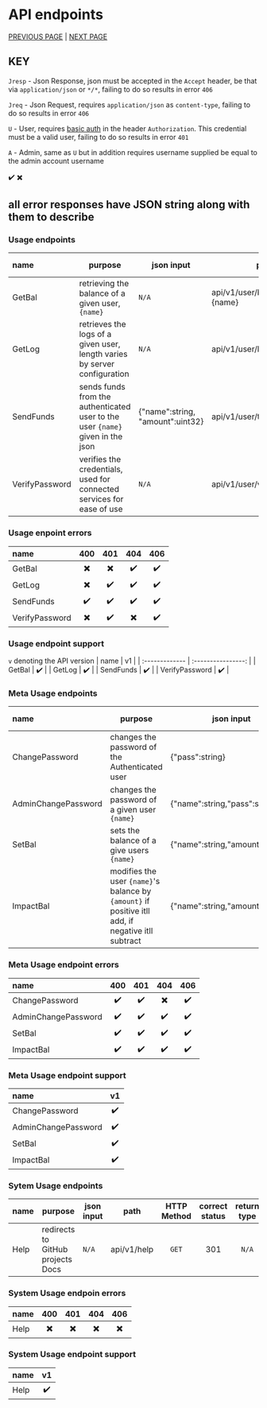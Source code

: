 # API endpoints
[PREVIOUS PAGE](APIs.md) | [NEXT PAGE](../existing_services.md)

## KEY
`Jresp` - Json Response, json must be accepted in the `Accept` header, be that via `application/json` or `*/*`, failing to do so results in error `406`

`Jreq` - Json Request, requires `application/json` as `content-type`, failing to do so results in error `406`

`U` - User, requires [basic auth](https://en.wikipedia.org/wiki/Basic_access_authentication) in the header `Authorization`. This credential must be a valid user, failing to do so results in error `401`

`A` - Admin, same as `U` but in addition requires username supplied be equal to the admin account username

:heavy_check_mark:
:heavy_multiplication_x:

## all error responses have JSON string along with them to describe

### Usage endpoints
| name           | purpose                                                                        | json input                       | path                            | HTTP Method | correct status |   return type    |                  return value                  |       Jresp        |           Jreq           |            A             |            U             |
| :------------- | ------------------------------------------------------------------------------ | -------------------------------- | ------------------------------- | :---------: | :------------: | :--------------: | :--------------------------------------------: | :----------------: | :----------------------: | :----------------------: | :----------------------: |
| GetBal         | retrieving the balance of a given user, `{name}`                               | `N/A`                            | api/v1/user/balance?name={name} |    `GET`    |      200       |      uint32      |               the user's balance               | :heavy_check_mark: | :heavy_multiplication_x: | :heavy_multiplication_x: | :heavy_multiplication_x: |
| GetLog         | retrieves the logs of a given user, length varies by server configuration      | `N/A`                            | api/v1/user/log                 |    `GET`    |      200       | array of objects | [{"to":string, "amount":uint32, "time":int64}] | :heavy_check_mark: | :heavy_multiplication_x: | :heavy_multiplication_x: |    :heavy_check_mark:    |
| SendFunds      | sends funds from the authenticated user to the user `{name}` given in the json | {"name":string, "amount":uint32} | api/v1/user/transfer            |   `POST`    |      200       |      uint32      |    the user's balance after the transaction    | :heavy_check_mark: |    :heavy_check_mark:    | :heavy_multiplication_x: |    :heavy_check_mark:    |
| VerifyPassword | verifies the credentials, used for connected services for ease of use          | `N/A`                            | api/v1/user/verify_password     |   `POST`    |      204       |      `N/A`       |                     `N/A`                      | :heavy_check_mark: | :heavy_multiplication_x: | :heavy_multiplication_x: |    :heavy_check_mark:    |

### Usage enpoint errors
| name           |           400            |           401            |           404            |        406         |
| :------------- | :----------------------: | :----------------------: | :----------------------: | :----------------: |
| GetBal         | :heavy_multiplication_x: | :heavy_multiplication_x: |    :heavy_check_mark:    | :heavy_check_mark: |
| GetLog         | :heavy_multiplication_x: |    :heavy_check_mark:    |    :heavy_check_mark:    | :heavy_check_mark: |
| SendFunds      |    :heavy_check_mark:    |    :heavy_check_mark:    |    :heavy_check_mark:    | :heavy_check_mark: |
| VerifyPassword | :heavy_multiplication_x: |    :heavy_check_mark:    | :heavy_multiplication_x: | :heavy_check_mark: |

### Usage endpoint support
`v` denoting the API version
| name           |         v1         |
| :------------- | :----------------: |
| GetBal         | :heavy_check_mark: |
| GetLog         | :heavy_check_mark: |
| SendFunds      | :heavy_check_mark: |
| VerifyPassword | :heavy_check_mark: |

### Meta Usage endpoints
| name                | purpose                                                                                            | json input                      | path                              | HTTP Method | correct status | return type |          return value          |       Jresp        |        Jreq        |            A             |            U             |
| :------------------ | -------------------------------------------------------------------------------------------------- | ------------------------------- | --------------------------------- | :---------: | :------------: | :---------: | :----------------------------: | :----------------: | :----------------: | :----------------------: | :----------------------: |
| ChangePassword      | changes the password of the Authenticated user                                                     | {"pass":string}                 | api/v1/user/change_password       |   `PATCH`   |      204       |    `N/A`    |             `N/A`              | :heavy_check_mark: | :heavy_check_mark: | :heavy_multiplication_x: |    :heavy_check_mark:    |
| AdminChangePassword | changes the password of a given user `{name}`                                                      | {"name":string,"pass":string}   | api/v1/admin/user/change_password |   `PATCH`   |      204       |    `N/A`    |             `N/A`              | :heavy_check_mark: | :heavy_check_mark: |    :heavy_check_mark:    | :heavy_multiplication_x: |
| SetBal              | sets the balance of a give users `{name}`                                                          | {"name":string,"amount":uint32} | api/v1/admin/set_balance          |   `PATCH`   |      204       |    `N/A`    |             `N/A`              | :heavy_check_mark: | :heavy_check_mark: |    :heavy_check_mark:    | :heavy_multiplication_x: |
| ImpactBal           | modifies the user `{name}`'s balance by `{amount}` if positive itll add, if negative itll subtract | {"name":string,"amount":uint32} | api/v1/admin/impact_balance       |   `POST`    |      200       |  uint32_t   | new balance after modification | :heavy_check_mark: | :heavy_check_mark: |    :heavy_check_mark:    | :heavy_multiplication_x: |

### Meta Usage endpoint errors
| name                |        400         |        401         |           404            |        406         |
| :------------------ | :----------------: | :----------------: | :----------------------: | :----------------: |
| ChangePassword      | :heavy_check_mark: | :heavy_check_mark: | :heavy_multiplication_x: | :heavy_check_mark: |
| AdminChangePassword | :heavy_check_mark: | :heavy_check_mark: |    :heavy_check_mark:    | :heavy_check_mark: |
| SetBal              | :heavy_check_mark: | :heavy_check_mark: |    :heavy_check_mark:    | :heavy_check_mark: |
| ImpactBal           | :heavy_check_mark: | :heavy_check_mark: |    :heavy_check_mark:    | :heavy_check_mark: |

### Meta Usage endpoint support
| name                |         v1         |
| :------------------ | :----------------: |
| ChangePassword      | :heavy_check_mark: |
| AdminChangePassword | :heavy_check_mark: |
| SetBal              | :heavy_check_mark: |
| ImpactBal           | :heavy_check_mark: |

### Sytem Usage endpoints
| name | purpose                           | json input | path        | HTTP Method | correct status | return type | return value | Jresp | Jreq  |            A             |            U             |
| :--- | --------------------------------- | ---------- | ----------- | :---------: | :------------: | :---------: | :----------: | :---: | :---: | :----------------------: | :----------------------: |
| Help | redirects to GitHub projects Docs | `N/A`      | api/v1/help |    `GET`    |      301       |    `N/A`    |    `N/A`     | `N/A` | `N/A` | :heavy_multiplication_x: | :heavy_multiplication_x: |

### System Usage endpoin errors
| name |           400            |           401            |           404            |           406            |
| :--- | :----------------------: | :----------------------: | :----------------------: | :----------------------: |
| Help | :heavy_multiplication_x: | :heavy_multiplication_x: | :heavy_multiplication_x: | :heavy_multiplication_x: |

### System Usage endpoint support
| name |         v1         |
| :--- | :----------------: |
| Help | :heavy_check_mark: |